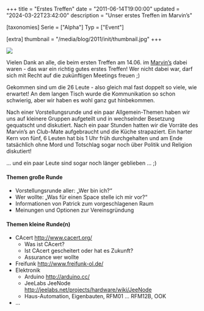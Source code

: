 +++
title = "Erstes Treffen"
date = "2011-06-14T19:00:00"
updated = "2024-03-22T23:42:00"
description = "Unser erstes Treffen im Marvin’s"

[taxonomies]
Serie = ["Alpha"]
Typ = ["Event"]

[extra]
thumbnail = "/media/blog/2011/init/thumbnail.jpg"
+++

![](/media/blog/2011/init/marvins_entrance.jpg)

Vielen Dank an alle, die beim ersten Treffen am 14.06. im [Marvin’s](http://www.marvins.de/) dabei waren - das war ein
richtig gutes erstes Treffen! Wer nicht dabei war, darf sich mit Recht auf die zukünftigen Meetings freuen ;)

Gekommen sind um die 26 Leute - also gleich mal fast doppelt so viele, wie erwartet! An dem langen Tisch wurde die Kommunikation so schon schwierig, aber wir haben es wohl ganz gut hinbekommen.

Nach einer Vorstellungsrunde und ein paar Allgemein-Themen haben wir uns auf kleinere Gruppen aufgeteilt und in wechselnder Besetzung gequatscht und diskutiert. Nach ein paar Stunden hatten wir die Vorräte des Marvin’s an Club-Mate aufgebraucht und die Küche strapaziert. Ein harter Kern von fünf, 6 Leuten hat bis 1 Uhr früh durchgehalten und am Ende tatsächlich ohne Mord und Totschlag sogar noch über Politik und Religion diskutiert!

... und ein paar Leute sind sogar noch länger geblieben ... ;)

#### Themen große Runde

* Vorstellungsrunde aller: „Wer bin ich?“
* Wer wollte: „Was für einen Space stelle ich mir vor?“
* Informationen von Patrick zum vorgeschlagenen Raum
* Meinungen und Optionen zur Vereinsgründung

#### Themen kleine Runde(n)

* CAcert http://www.cacert.org/
    * Was ist CAcert?
    * Ist CAcert gescheitert oder hat es Zukunft?
    * Assurance wer wollte
* Freifunk http://www.freifunk-ol.de/
* Elektronik
    * Arduino http://arduino.cc/
    * JeeLabs JeeNode http://jeelabs.net/projects/hardware/wiki/JeeNode
    * Haus-Automation, Eigenbauten, RFM01 ... RFM12B, OOK
* ...
